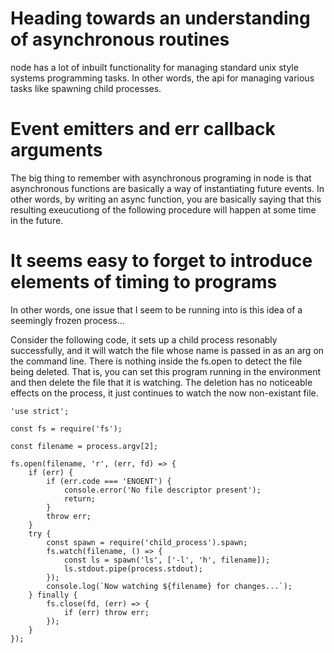 Heading towards an understanding of asynchronous routines
=========================================================

node has a lot of inbuilt functionality for managing standard unix style
systems programming tasks. In other words, the api for managing various tasks
like spawning child processes. 


# Event emitters and err callback arguments

The big thing to remember with asynchronous programing in node is that
asynchronous functions are basically a way of instantiating future events. In
other words, by writing an async function, you are basically saying that this
resulting exeucutiong of the following procedure will happen at some time in
the future.  


# It seems easy to forget to introduce elements of timing to programs

In other words, one issue that I seem to be running into is this idea of a
seemingly frozen process...


Consider the following code, it sets up a child process resonably successfully,
and it will watch the file whose name is passed in as an arg on the command
line. There is nothing inside the fs.open to detect the file being deleted.
That is, you can set this program running in the environment and then delete
the file that it is watching. The deletion has no noticeable effects on the
process, it just continues to watch the now non-existant file.


```
'use strict';

const fs = require('fs');

const filename = process.argv[2];

fs.open(filename, 'r', (err, fd) => {
    if (err) {
        if (err.code === 'ENOENT') {
            console.error('No file descriptor present');
            return;
        }
        throw err;
    }
    try {
        const spawn = require('child_process').spawn;
        fs.watch(filename, () => {
            const ls = spawn('ls', ['-l', 'h', filename]);
            ls.stdout.pipe(process.stdout);
        });
        console.log(`Now watching ${filename} for changes...`);
    } finally {
        fs.close(fd, (err) => {
            if (err) throw err;
        });
    }
});
```

